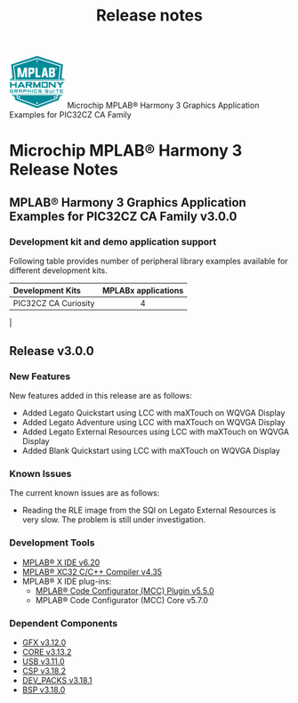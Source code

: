 ﻿---
title: Release notes
nav_order: 99
---

![MPLAB® Harmony Graphics Suite](./images/mhgs.png) Microchip MPLAB® Harmony 3 Graphics Application Examples for PIC32CZ CA Family
# Microchip MPLAB® Harmony 3 Release Notes

## MPLAB® Harmony 3 Graphics Application Examples for PIC32CZ CA Family v3.0.0

### Development kit and demo application support

Following table provides number of peripheral library examples available for different development kits.

| Development Kits  | MPLABx applications |
|:-----------------|:-------------------:|
| PIC32CZ CA Curiosity     | 4 |
|

## Release v3.0.0

### New Features

New features added in this release are as follows:

- Added Legato Quickstart using LCC with maXTouch on WQVGA Display
- Added Legato Adventure using LCC with maXTouch on WQVGA Display
- Added Legato External Resources using LCC with maXTouch on WQVGA Display
- Added Blank Quickstart using LCC with maXTouch on WQVGA Display

### Known Issues

The current known issues are as follows:

- Reading the RLE image from the SQI on Legato External Resources is very slow.  The problem is still under investigation.

### Development Tools

- [MPLAB® X IDE v6.20](https://www.microchip.com/mplab/mplab-x-ide)
- [MPLAB® XC32 C/C++ Compiler v4.35](https://www.microchip.com/mplab/compilers)
- MPLAB® X IDE plug-ins:
    - [MPLAB® Code Configurator (MCC) Plugin v5.5.0](https://github.com/Microchip-MPLAB-Harmony/mplabx-plugin)
    - MPLAB® Code Configurator (MCC) Core v5.7.0

### Dependent Components

* [GFX v3.12.0](https://github.com/Microchip-MPLAB-Harmony/gfx/releases/tag/v3.14.0)
* [CORE v3.13.2](https://github.com/Microchip-MPLAB-Harmony/usb/releases/tag/v3.13.2)
* [USB v3.11.0](https://github.com/Microchip-MPLAB-Harmony/usb/releases/tag/v3.11.0)
* [CSP v3.18.2](https://github.com/Microchip-MPLAB-Harmony/csp/releases/tag/v3.18.2)
* [DEV_PACKS v3.18.1](https://github.com/Microchip-MPLAB-Harmony/dev_packs/releases/tag/v3.18.1)
* [BSP v3.18.0](https://github.com/Microchip-MPLAB-Harmony/bsp/releases/tag/v3.18.0)
